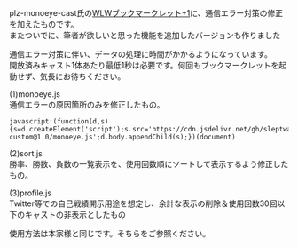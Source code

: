 plz-monoeye-cast氏の<a href="https://github.com/plz-monoeye-cast/wlw">WLWブックマークレット+1</a>に、通信エラー対策の修正を加えたものです。<br>
またついでに、筆者が欲しいと思った機能を追加したバージョンも作りました

通信エラー対策に伴い、データの処理に時間がかかるようになっています。<br>
開放済みキャスト1体あたり最低1秒は必要です。何回もブックマークレットを起動せず、気長にお待ちください。

(1)monoeye.js<br>
通信エラーの原因箇所のみを修正したもの。<br>
```
javascript:(function(d,s){s=d.createElement('script');s.src='https://cdn.jsdelivr.net/gh/sleptwater/wonder.net-custom@1.0/monoeye.js';d.body.appendChild(s);})(document)
```

(2)sort.js<br>
勝率、勝数、負数の一覧表示を、使用回数順にソートして表示するよう修正したもの。

(3)profile.js<br>
Twitter等での自己戦績開示用途を想定し、余計な表示の削除＆使用回数30回以下のキャストの非表示としたもの


使用方法は本家様と同じです。そちらをご参照ください。
